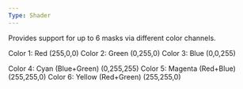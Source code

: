 ```yaml
---
Type: Shader
---
```

Provides support for up to 6 masks via different color channels.

Color 1: Red (255,0,0)
Color 2: Green (0,255,0)
Color 3: Blue (0,0,255)

Color 4: Cyan (Blue+Green) (0,255,255)
Color 5: Magenta (Red+Blue) (255,255,0)
Color 6: Yellow (Red+Green) (255,255,0)

